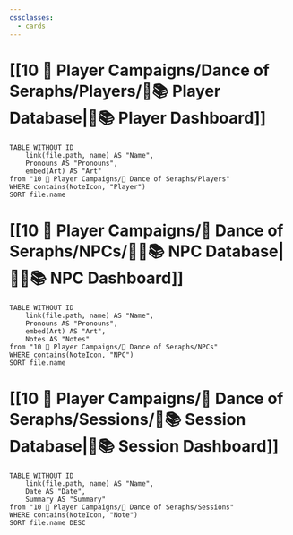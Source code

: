 ```yaml
---
cssclasses:
  - cards
---
```


# [[10 🧙 Player Campaigns/Dance of Seraphs/Players/🧙📚 Player Database|🧙📚 Player Dashboard]]
```dataview
TABLE WITHOUT ID 
	link(file.path, name) AS "Name", 
	Pronouns AS "Pronouns",
	embed(Art) AS "Art"
from "10 🧙 Player Campaigns/👼 Dance of Seraphs/Players"
WHERE contains(NoteIcon, "Player")
SORT file.name
```

# [[10 🧙 Player Campaigns/👼 Dance of Seraphs/NPCs/👨‍🌾📚 NPC Database|👨‍🌾📚 NPC Dashboard]]
```dataview
TABLE WITHOUT ID 
	link(file.path, name) AS "Name", 
	Pronouns AS "Pronouns",
	embed(Art) AS "Art",
	Notes AS "Notes"
from "10 🧙 Player Campaigns/👼 Dance of Seraphs/NPCs"
WHERE contains(NoteIcon, "NPC")
SORT file.name
```

# [[10 🧙 Player Campaigns/👼 Dance of Seraphs/Sessions/🧻📚 Session Database|🧻📚 Session Dashboard]]
```dataview
TABLE WITHOUT ID 
	link(file.path, name) AS "Name", 
	Date AS "Date",
	Summary AS "Summary"
from "10 🧙 Player Campaigns/👼 Dance of Seraphs/Sessions"
WHERE contains(NoteIcon, "Note")
SORT file.name DESC
```
